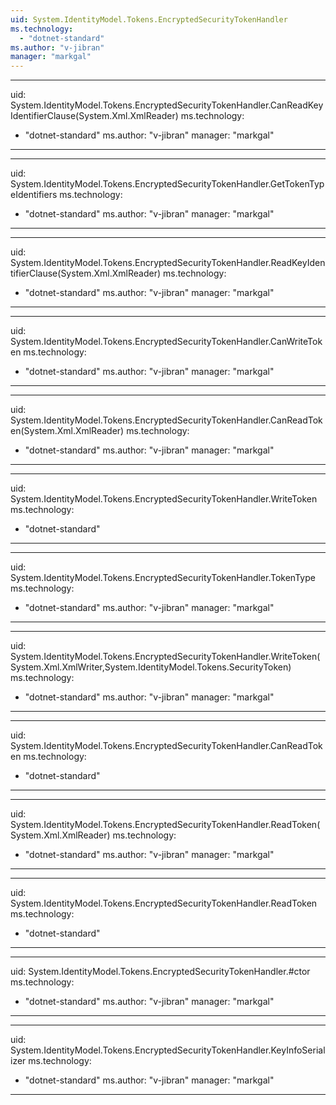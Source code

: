 ```yaml
---
uid: System.IdentityModel.Tokens.EncryptedSecurityTokenHandler
ms.technology: 
  - "dotnet-standard"
ms.author: "v-jibran"
manager: "markgal"
---
```


---
uid: System.IdentityModel.Tokens.EncryptedSecurityTokenHandler.CanReadKeyIdentifierClause(System.Xml.XmlReader)
ms.technology: 
  - "dotnet-standard"
ms.author: "v-jibran"
manager: "markgal"
---

---
uid: System.IdentityModel.Tokens.EncryptedSecurityTokenHandler.GetTokenTypeIdentifiers
ms.technology: 
  - "dotnet-standard"
ms.author: "v-jibran"
manager: "markgal"
---

---
uid: System.IdentityModel.Tokens.EncryptedSecurityTokenHandler.ReadKeyIdentifierClause(System.Xml.XmlReader)
ms.technology: 
  - "dotnet-standard"
ms.author: "v-jibran"
manager: "markgal"
---

---
uid: System.IdentityModel.Tokens.EncryptedSecurityTokenHandler.CanWriteToken
ms.technology: 
  - "dotnet-standard"
ms.author: "v-jibran"
manager: "markgal"
---

---
uid: System.IdentityModel.Tokens.EncryptedSecurityTokenHandler.CanReadToken(System.Xml.XmlReader)
ms.technology: 
  - "dotnet-standard"
ms.author: "v-jibran"
manager: "markgal"
---

---
uid: System.IdentityModel.Tokens.EncryptedSecurityTokenHandler.WriteToken
ms.technology: 
  - "dotnet-standard"
---

---
uid: System.IdentityModel.Tokens.EncryptedSecurityTokenHandler.TokenType
ms.technology: 
  - "dotnet-standard"
ms.author: "v-jibran"
manager: "markgal"
---

---
uid: System.IdentityModel.Tokens.EncryptedSecurityTokenHandler.WriteToken(System.Xml.XmlWriter,System.IdentityModel.Tokens.SecurityToken)
ms.technology: 
  - "dotnet-standard"
ms.author: "v-jibran"
manager: "markgal"
---

---
uid: System.IdentityModel.Tokens.EncryptedSecurityTokenHandler.CanReadToken
ms.technology: 
  - "dotnet-standard"
---

---
uid: System.IdentityModel.Tokens.EncryptedSecurityTokenHandler.ReadToken(System.Xml.XmlReader)
ms.technology: 
  - "dotnet-standard"
ms.author: "v-jibran"
manager: "markgal"
---

---
uid: System.IdentityModel.Tokens.EncryptedSecurityTokenHandler.ReadToken
ms.technology: 
  - "dotnet-standard"
---

---
uid: System.IdentityModel.Tokens.EncryptedSecurityTokenHandler.#ctor
ms.technology: 
  - "dotnet-standard"
ms.author: "v-jibran"
manager: "markgal"
---

---
uid: System.IdentityModel.Tokens.EncryptedSecurityTokenHandler.KeyInfoSerializer
ms.technology: 
  - "dotnet-standard"
ms.author: "v-jibran"
manager: "markgal"
---
